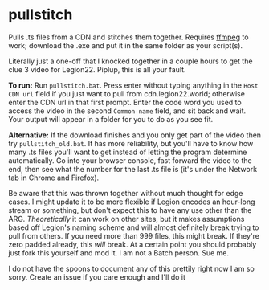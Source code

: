 # pullstitch
Pulls .ts files from a CDN and stitches them together. Requires [ffmpeg](https://ffmpeg.org/download.html) to work; download the .exe and put it in the same folder as your script(s).

Literally just a one-off that I knocked together in a couple hours to get the clue 3 video for Legion22. Piplup, this is all your fault.

**To run:** Run `pullstitch.bat`. Press enter without typing anything in the `Host CDN url` field if you just want to pull from cdn.legion22.world; otherwise enter the CDN url in that first prompt. Enter the code word you used to access the video in the second `Common name` field, and sit back and wait. Your output will appear in a folder for you to do as you see fit.

**Alternative:** If the download finishes and you only get part of the video then try `pullstitch_old.bat`. It has more reliability, but you'll have to know how many .ts files you'll want to get instead of letting the program determine automatically. Go into your browser console, fast forward the video to the end, then see what the number for the last .ts file is (it's under the Network tab in Chrome and Firefox).

Be aware that this was thrown together without much thought for edge cases. I might update it to be more flexible if Legion encodes an hour-long stream or something, but don't expect this to have any use other than the ARG. _Theoretically_ it can work on other sites, but it makes assumptions based off Legion's naming scheme and will almost definitely break trying to pull from others. If you need more than 999 files, this might break. If they're zero padded already, this _will_ break. At a certain point you should probably just fork this yourself and mod it. I am not a Batch person. Sue me.

I do not have the spoons to document any of this prettily right now I am so sorry. Create an issue if you care enough and I'll do it
